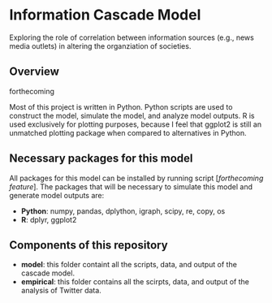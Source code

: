 # Information Cascade Model 
Exploring the role of correlation between information sources (e.g., news media outlets) in altering the organziation of societies. 

## Overview
forthecoming

Most of this project is written in Python. Python scripts are used to construct the model, simulate the model, and analyze model outputs. R is used exclusively for plotting purposes, because I feel that ggplot2 is still an unmatched plotting package when compared to alternatives in Python.

## Necessary packages for this model
All packages for this model can be installed by running script [*forthecoming feature*]. The packages that will be necessary to simulate this model and generate model outputs are:

* **Python**: numpy, pandas, dplython, igraph, scipy, re, copy, os
* **R**: dplyr, ggplot2

## Components of this repository
* **model**: this folder containt all the scripts, data, and output of the cascade model.
* **empirical**: this folder contains all the scirpts, data, and output of the analysis of Twitter data.

